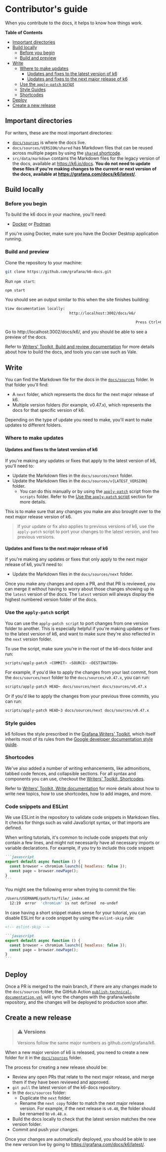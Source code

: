 # Contributor's guide

When you contribute to the docs, it helps to know how things work.

<!-- markdown-toc start - Don't edit this section. Run M-x markdown-toc-refresh-toc -->
**Table of Contents**

- [Important directories](#important-directories)
- [Build locally](#build-locally)
    - [Before you begin](#before-you-begin)
    - [Build and preview](#build-and-preview)
- [Write](#write)
    - [Where to make updates](#where-to-make-updates)
        - [Updates and fixes to the latest version of k6](#updates-and-fixes-to-the-latest-version-of-k6)
        - [Updates and fixes to the next major release of k6](#updates-and-fixes-to-the-next-major-release-of-k6)
    - [Use the `apply-patch` script](#use-the-apply-patch-script)
    - [Style Guides](#style-guides)
    - [Shortcodes](#shortcodes)
- [Deploy](#deploy)
- [Create a new release](#create-a-new-release)

<!-- markdown-toc end -->

## Important directories

For writers, these are the most important directories:

- [`docs/sources`](../docs/sources) is where the docs live.
- `docs/sources/VERSION/shared` has Markdown files that can be reused across multiple pages by using the [`shared` shortcode](https://grafana.com/docs/writers-toolkit/write/shortcodes/#docsshared).
- `src/data/markdown` contains the Markdown files for the legacy version of the docs, available at https://k6.io/docs. **You do not need to update these files if you're making changes to the current or next version of the docs, available at https://grafana.com/docs/k6/latest/**.

## Build locally

### Before you begin

To build the k6 docs in your machine, you'll need:

- [Docker](https://docs.docker.com/engine/install/) or [Podman](https://podman.io/docs/installation)

If you're using Docker, make sure you have the Docker Desktop application running.

### Build and preview

Clone the repository to your machine:

```bash
git clone https://github.com/grafana/k6-docs.git
```

Run `npm start`:

```bash
npm start
```

You should see an output similar to this when the site finishes building:

```bash
View documentation locally:
                             http://localhost:3002/docs/k6/

                                                           Press Ctrl+C to stop the server
```

Go to http://localhost:3002/docs/k6/, and you should be able to see a preview of the docs.

Refer to [Writers' Toolkit, Build and review documentation](https://grafana.com/docs/writers-toolkit/review/) for more details about how to build the docs, and tools you can use such as Vale.

## Write

You can find the Markdown file for the docs in the [`docs/sources`](../docs/sources) folder. In that folder you'll find:

- A `next` folder, which represents the docs for the next major release of k6.
- Multiple version folders (for example, v0.47.x), which represents the docs for that specific version of k6.

Depending on the type of update you need to make, you'll want to make updates to different folders.

### Where to make updates

#### Updates and fixes to the latest version of k6

If you're making any updates or fixes that apply to the latest version of k6, you'll need to:

- Update the Markdown files in the `docs/sources/next` folder.
- Update the Markdown files in the `docs/sources/v{LATEST_VERSION}` folder.
  - You can do this manually or by using the [`apply-patch`](../scripts/apply-patch) script from the `scripts` folder. Refer to the [Use the `apply-patch` script](#use-the-apply-patch-script) section for more details.

This is to make sure that any changes you make are also brought over to the next major release version of k6.

> If your update or fix also applies to previous versions of k6, use the `apply-patch` script to port your changes to the latest version, and two previous versions.

#### Updates and fixes to the next major release of k6

If you're making any updates or fixes that only apply to the next major release of k6, you'll need to:

- Update the Markdown files in the `docs/sources/next` folder.

Once you make any changes and open a PR, and that PR is reviewed, you can merge it without having to worry about those changes showing up in the `latest` version of the docs. The `latest` version will always display the highest numbered version folder of the docs.

### Use the `apply-patch` script

You can use the `apply-patch script` to port changes from one version folder to another. This is especially helpful if you're making updates or fixes to the latest version of k6, and want to make sure they're also reflected in the `next` version folder.

To use the script, make sure you're in the root of the k6-docs folder and run:

```bash
scripts/apply-patch <COMMIT> <SOURCE> <DESTINATION>
```

For example, if you'd like to apply the changes from your last commit, from the `docs/sources/next` folder to the `docs/sources/v0.47.x`, you can run:

```bash
scripts/apply-patch HEAD~ docs/sources/next docs/sources/v0.47.x
```

Or if you'd like to apply the changes from your previous three commits, you can run:

```bash
scripts/apply-patch HEAD~3 docs/sources/next docs/sources/v0.47.x
```

### Style guides

k6 follows the style prescribed in the [Grafana Writers' Toolkit](https://grafana.com/docs/writers-toolkit/), which itself inherits most of its rules from the [Google developer documentation style guide](https://developers.google.com/style).

### Shortcodes

We've also added a number of writing enhancements, like admonitions, tabbed code fences, and collapsible sections. For all syntax and components you can use, checkout the [Writers' Toolkit, Shortcodes](https://grafana.com/docs/writers-toolkit/write/shortcodes/). 

Refer to [Writers' Toolkit, Write documentation](https://grafana.com/docs/writers-toolkit/write/) for more details about how to write new topics, how to use shortcodes, how to add images, and more.

### Code snippets and ESLint

We use ESLint in the repository to validate code snippets in Markdown files. It checks for things such as valid JavaScript syntax, or that imports are defined.

When writing tutorials, it's common to include code snippets that only contain a few lines, and might not necessarily have all necessary imports or variable declarations. For example, if you try to include this code snippet:

````Markdown
```javascript
export default async function () {
  const browser = chromium.launch({ headless: false });
  const page = browser.newPage();
}
```
````

You might see the following error when trying to commit the file:

```bash
/Users/USERNAME/path/to/file/_index.md
  12:19  error  'chromium' is not defined  no-undef
```

In case having a short snippet makes sense for your tutorial, you can disable ESLint for a code snippet by using the `eslint-skip` rule:

````Markdown
<!-- eslint-skip -->

```javascript
export default async function () {
  const browser = chromium.launch({ headless: false });
  const page = browser.newPage();
}
```
````

## Deploy

Once a PR is merged to the main branch, if there are any changes made to the `docs/sources` folder, the GitHub Action [`publish-technical-documentation.yml`](https://github.com/grafana/k6-docs/blob/main/.github/workflows/publish-technical-documentation.yml) will sync the changes with the grafana/website repository, and the changes will be deployed to production soon after.

## Create a new release

>  ### ⚠️ Versions
>
> Versions follow the same major numbers as github.com/grafana/k6.

When a new major version of k6 is released, you need to create a new folder for it in the [`docs/sources`](../docs/sources) folder.

The process for creating a new release should be:

- Review any open PRs that relate to the next major release, and merge them if they have been reviewed and approved.
- `git pull` the latest version of the k6-docs repository.
- In the `docs/sources` folder:
  - Duplicate the `next` folder.
  - Rename the `next copy` folder to match the next major release version. For example, if the next release is `v0.48`, the folder should be renamed to `v0.48.x`.
- Build the docs locally to check that the latest version matches the new version folder.
- Commit and push your changes.

Once your changes are automatically deployed, you should be able to see the new version live by going to https://grafana.com/docs/k6/latest/.
